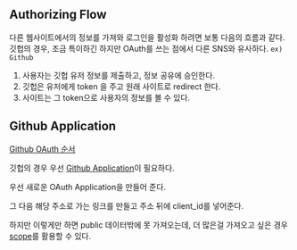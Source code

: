 ## Authorizing Flow

다른 웹사이트에서의 정보를 가져와 로그인을 활성화 하려면 보통 다음의 흐름과 같다. 깃헙의 경우, 조금 특이하긴 하지만 OAuth를 쓰는 점에서 다른 SNS와 유사하다.
`ex) Github`

1. 사용자는 깃헙 유저 정보를 제출하고, 정보 공유에 승인한다.
2. 깃헙은 유저에게 token 을 주고 원래 사이트로 redirect 한다.
3. 사이트는 그 token으로 사용자의 정보를 볼 수 있다.

## Github Application

[Github OAuth 순서](https://docs.github.com/en/developers/apps/building-oauth-apps/authorizing-oauth-apps)

깃헙의 경우 우선 [Github Application](https://github.com/settings/apps)이 필요하다.

우선 새로운 OAuth Application을 만들어 준다.

그 다음 해당 주소로 가는 링크를 만들고 주소 뒤에 client_id를 넣어준다.

하지만 이렇게만 하면 public 데이터밖에 못 가져오는데, 더 많은걸 가져오고 싶은 경우 [scope](https://docs.github.com/en/developers/apps/building-oauth-apps/scopes-for-oauth-apps)를 활용할 수 있다.
